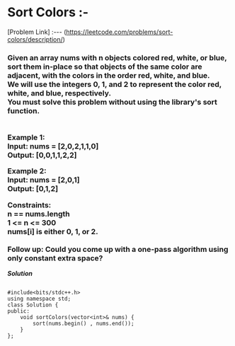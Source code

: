# Sort Colors :-

[Problem Link] :--- (https://leetcode.com/problems/sort-colors/description/)

<h3>
Given an array nums with n objects colored red, white, or blue, sort them in-place so that objects of the same color are adjacent, with the colors in the order red, white, and blue.<br>
We will use the integers 0, 1, and 2 to represent the color red, white, and blue, respectively.<br>
You must solve this problem without using the library's sort function.<br>
<br><br>
Example 1:<br>
Input: nums = [2,0,2,1,1,0]<br>
Output: [0,0,1,1,2,2]<br>
  
Example 2:<br>
Input: nums = [2,0,1]<br>
Output: [0,1,2]<br>
 
Constraints: <br>
n == nums.length<br>
1 <= n <= 300<br>
nums[i] is either 0, 1, or 2.<br><br>
Follow up: Could you come up with a one-pass algorithm using only constant extra space?
  
</h3>

***Solution***

```

#include<bits/stdc++.h>
using namespace std;
class Solution {
public:
    void sortColors(vector<int>& nums) {
        sort(nums.begin() , nums.end());
    }
};

```
